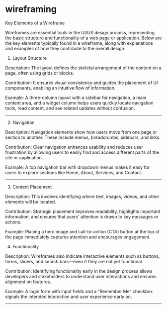 # wireframing
Key Elements of a Wireframe

Wireframes are essential tools in the UI/UX design process, representing the basic structure and functionality of a web page or application. Below are the key elements typically found in a wireframe, along with explanations and examples of how they contribute to the overall design:

1. Layout Structure

Description: The layout defines the skeletal arrangement of the content on a page, often using grids or blocks.

Contribution: It ensures visual consistency and guides the placement of UI components, enabling an intuitive flow of information.

Example: A three-column layout with a sidebar for navigation, a main content area, and a widget column helps users quickly locate navigation tools, read content, and see related updates without confusion.


---

2. Navigation

Description: Navigation elements show how users move from one page or section to another. These include menus, breadcrumbs, sidebars, and links.

Contribution: Clear navigation enhances usability and reduces user frustration by allowing users to easily find and access different parts of the site or application.

Example: A top navigation bar with dropdown menus makes it easy for users to explore sections like Home, About, Services, and Contact.


---

3. Content Placement

Description: This involves identifying where text, images, videos, and other elements will be located.

Contribution: Strategic placement improves readability, highlights important information, and ensures that users' attention is drawn to key messages or actions.

Example: Placing a hero image and call-to-action (CTA) button at the top of the page immediately captures attention and encourages engagement.


4. Functionality

Description: Wireframes also indicate interactive elements such as buttons, forms, sliders, and search bars—even if they are not yet functional.

Contribution: Identifying functionality early in the design process allows developers and stakeholders to understand user interactions and ensures alignment on features.

Example: A login form with input fields and a “Remember Me” checkbox signals the intended interaction and user experience early on.


---

